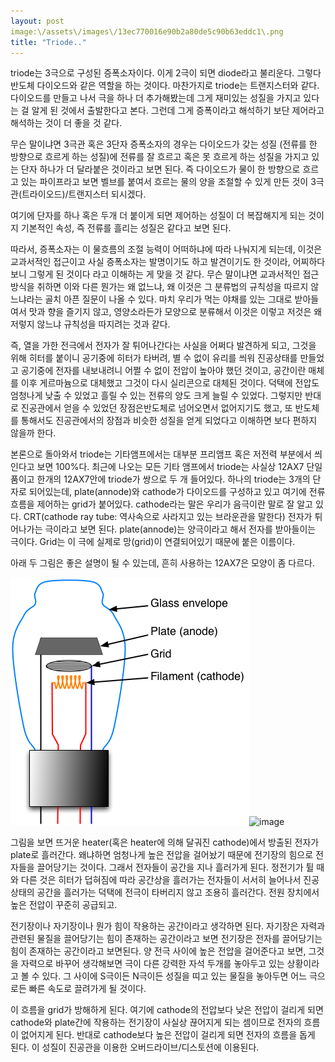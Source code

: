 ```yaml
---
layout: post
image:\/assets\/images\/13ec770016e90b2a80de5c90b63eddc1\.png
title: "Triode.."
---
```



triode는 3극으로 구성된 증폭소자이다. 이게 2극이 되면 diode라고 불리운다. 그렇다 반도체 다이오드와 같은 역할을 하는 것이다. 마찬가지로 triode는 트랜지스터와 같다. 다이오드를 만들고 나서 극을 하나 더 추가해봤는데 그게 재미있는 성질을 가지고 있다는 걸 알게 된 것에서 출발한다고 본다. 그런데 그게 증폭이라고 해석하기 보단 제어라고 해석하는 것이 더 좋을 것 같다.




무슨 말이냐면 3극관 혹은 3단자 증폭소자의 경우는 다이오드가 갖는 성질 (전류를 한 방향으로 흐르게 하는 성질)에 전류를 잘 흐르고 혹은 못 흐르게 하는 성질을 가지고 있는 단자 하나가 더 달라붙은 것이라고 보면 된다. 즉 다이오드가 물이 한 방향으로 흐르고 있는 파이프라고 보면 벨브를 붙여서 흐르는 물의 양을 조절할 수 있게 만든 것이 3극관(트라이오드)/트랜지스터 되시겠다.




여기에 단자를 하나 혹은 두개 더 붙이게 되면 제어하는 성질이 더 복잡해지게 되는 것이지 기본적인 속성, 즉 전류를 흘리는 성질은 같다고 보면 된다.




따라서, 증폭소자는 이 물흐름의 조절 능력이 어떠하냐에 따라 나눠지게 되는데, 이것은 교과서적인 접근이고 사실 증폭소자는 발명이기도 하고 발견이기도 한 것이라, 어찌하다보니 그렇게 된 것이다 라고 이해하는 게 맞을 것 같다. 무슨 말이냐면 교과서적인 접근방식을 취하면 이와 다른 뭔가는 왜 없느냐, 왜 이것은 그 분류법의 규칙성을 따르지 않느냐라는 골치 아픈 질문이 나올 수 있다. 마치 우리가 먹는 야채를 있는 그대로 받아들여서 맛과 향을 즐기지 않고, 영양소라든가 모양으로 분류해서 이것은 이렇고 저것은 왜 저렇지 않느냐 규칙성을 따지려는 것과 같다.




즉, 열을 가한 전극에서 전자가 잘 튀어나간다는 사실을 어쩌다 발견하게 되고, 그것을 위해 히터를 붙이니 공기중에 히터가 타버려, 별 수 없이 유리를 씌워 진공상태를 만들었고 공기중에 전자를 내보내려니 어쩔 수 없이 전압이 높아야 했던 것이고, 공간이란 매체를 이후 게르마늄으로 대체했고 그것이 다시 실리콘으로 대체된 것이다. 덕택에 전압도 엄청나게 낮출 수 있었고 흘릴 수 있는 전류의 양도 크게 늘릴 수 있었다. 그렇지만 반대로 진공관에서 얻을 수 있었던 장점은반도체로 넘어오면서 없어지기도 했고, 또 반도체를 통해서도 진공관에서의 장점과 비슷한 성질을 얻게 되었다고 이해하면 보다 편하지 않을까 한다.




본론으로 돌아와서 triode는 기타앰프에서는 대부분 프리앰프 혹은 저전력 부분에서 씌인다고 보면 100%다. 최근에 나오는 모든 기타 앰프에서 triode는 사실상 12AX7 단일 품이고 한개의 12AX7안에 triode가 쌍으로 두 개 들어있다. 하나의 triode는 3개의 단자로 되어있는데, plate(annode)와 cathode가 다이오드를 구성하고 있고 여기에 전류 흐름을 제어하는 grid가 붙어있다. cathode라는 말은 우리가 음극이란 말로 잘 알고 있다. CRT(cathode ray tube: 역사속으로 사라지고 있는 브라운관을 말한다) 전자가 튀어나가는 극이라고 보면 된다. plate(annode)는 양극이라고 해서 전자를 받아들이는 극이다. Grid는 이 극에 실제로 망(grid)이 연결되어있기 때문에 붙은 이름이다.




아래 두 그림은 좋은 설명이 될 수 있는데, 흔히 사용하는 12AX7은 모양이 좀 다르다. 









![image](/assets/images/13ec770016e90b2a80de5c90b63eddc1.png)![image](c44b96036d643e88074c7f9248b38ef9.PNG)












그림을 보면 뜨거운 heater(혹은 heater에 의해 달궈진 cathode)에서 방출된 전자가 plate로 흘러간다. 왜냐하면 엄청나게 높은 전압을 걸어놨기 때문에 전기장의 힘으로 전자들을 끌어당기는 것이다. 그래서 전자들이 공간을 지나 흘러가게 된다. 정전기가 튈 때와 다른 것은 히터가 덥혀짐에 따라 공간상을 흘러가는 전자들이 서서히 늘어나서 진공 상태의 공간을 흘러가는 덕택에 전극이 타버리지 않고 조용히 흘러간다. 전원 장치에서 높은 전압이 꾸준히 공급되고.




전기장이나 자기장이나 뭔가 힘이 작용하는 공간이라고 생각하면 된다. 자기장은 자력과 관련된 물질을 끌어당기는 힘이 존재하는 공간이라고 보면 전기장은 전자를 끌어당기는 힘이 존재하는 공간이라고 보면된다. 양 전극 사이에 높은 전압을 걸어준다고 보면, 그것을 자력으로 바꾸어 생각해보면 극이 다른 강력한 자석 두개를 놓아두고 있는 상황이라고 볼 수 있다. 그 사이에 S극이든 N극이든 성질을 띠고 있는 물질을 놓아두면 어느 극으로든 빠른 속도로 끌려가게 될 것이다.




이 흐름을 grid가 방해하게 된다. 여기에 cathode의 전압보다 낮은 전압이 걸리게 되면 cathode와 plate간에 작용하는 전기장이 사실상 끊어지게 되는 셈이므로 전자의 흐름이 없어지게 된다. 반대로 cathode보다 높은 전압이 걸리게 되면 전자의 흐름을 돕게 된다. 이 성질이 진공관을 이용한 오버드라이브/디스토션에 이용된다.






